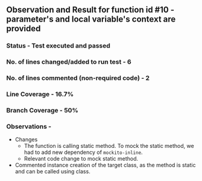 ## Observation and Result for function id #10 - parameter's and local variable's context are provided

### Status - Test executed and passed

### No. of lines changed/added to run test - 6

### No. of lines commented (non-required code) - 2

### Line Coverage - 16.7%

### Branch Coverage - 50%

### Observations -
- Changes
  - The function is calling static method. To mock the static method, we had to
  add new dependency of `mockito-inline`.
  - Relevant code change to mock static method.
- Commented instance creation of the target class, as the method is static and can be called using class.